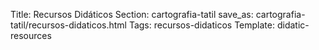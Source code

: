 Title: Recursos Didáticos
Section: cartografia-tatil
save_as: cartografia-tatil/recursos-didaticos.html
Tags: recursos-didaticos
Template: didatic-resources
